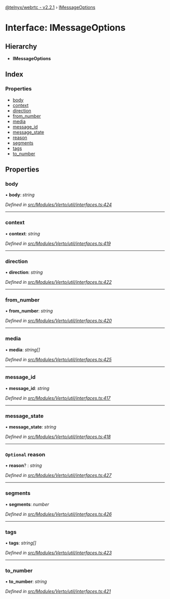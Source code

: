 [@telnyx/webrtc - v2.2.1](../README.md) › [IMessageOptions](imessageoptions.md)

# Interface: IMessageOptions

## Hierarchy

* **IMessageOptions**

## Index

### Properties

* [body](imessageoptions.md#body)
* [context](imessageoptions.md#context)
* [direction](imessageoptions.md#direction)
* [from_number](imessageoptions.md#from_number)
* [media](imessageoptions.md#media)
* [message_id](imessageoptions.md#message_id)
* [message_state](imessageoptions.md#message_state)
* [reason](imessageoptions.md#optional-reason)
* [segments](imessageoptions.md#segments)
* [tags](imessageoptions.md#tags)
* [to_number](imessageoptions.md#to_number)

## Properties

###  body

• **body**: *string*

*Defined in [src/Modules/Verto/util/interfaces.ts:424](https://github.com/team-telnyx/webrtc/blob/1cfde20/packages/js/src/Modules/Verto/util/interfaces.ts#L424)*

___

###  context

• **context**: *string*

*Defined in [src/Modules/Verto/util/interfaces.ts:419](https://github.com/team-telnyx/webrtc/blob/1cfde20/packages/js/src/Modules/Verto/util/interfaces.ts#L419)*

___

###  direction

• **direction**: *string*

*Defined in [src/Modules/Verto/util/interfaces.ts:422](https://github.com/team-telnyx/webrtc/blob/1cfde20/packages/js/src/Modules/Verto/util/interfaces.ts#L422)*

___

###  from_number

• **from_number**: *string*

*Defined in [src/Modules/Verto/util/interfaces.ts:420](https://github.com/team-telnyx/webrtc/blob/1cfde20/packages/js/src/Modules/Verto/util/interfaces.ts#L420)*

___

###  media

• **media**: *string[]*

*Defined in [src/Modules/Verto/util/interfaces.ts:425](https://github.com/team-telnyx/webrtc/blob/1cfde20/packages/js/src/Modules/Verto/util/interfaces.ts#L425)*

___

###  message_id

• **message_id**: *string*

*Defined in [src/Modules/Verto/util/interfaces.ts:417](https://github.com/team-telnyx/webrtc/blob/1cfde20/packages/js/src/Modules/Verto/util/interfaces.ts#L417)*

___

###  message_state

• **message_state**: *string*

*Defined in [src/Modules/Verto/util/interfaces.ts:418](https://github.com/team-telnyx/webrtc/blob/1cfde20/packages/js/src/Modules/Verto/util/interfaces.ts#L418)*

___

### `Optional` reason

• **reason**? : *string*

*Defined in [src/Modules/Verto/util/interfaces.ts:427](https://github.com/team-telnyx/webrtc/blob/1cfde20/packages/js/src/Modules/Verto/util/interfaces.ts#L427)*

___

###  segments

• **segments**: *number*

*Defined in [src/Modules/Verto/util/interfaces.ts:426](https://github.com/team-telnyx/webrtc/blob/1cfde20/packages/js/src/Modules/Verto/util/interfaces.ts#L426)*

___

###  tags

• **tags**: *string[]*

*Defined in [src/Modules/Verto/util/interfaces.ts:423](https://github.com/team-telnyx/webrtc/blob/1cfde20/packages/js/src/Modules/Verto/util/interfaces.ts#L423)*

___

###  to_number

• **to_number**: *string*

*Defined in [src/Modules/Verto/util/interfaces.ts:421](https://github.com/team-telnyx/webrtc/blob/1cfde20/packages/js/src/Modules/Verto/util/interfaces.ts#L421)*

